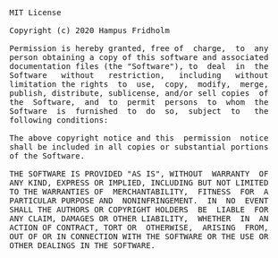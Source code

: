 <pre>
MIT License

Copyright (c) 2020 Hampus Fridholm

Permission is hereby granted, free of  charge,  to  any
person obtaining a copy of this software and associated
documentation files (the "Software"), to  deal  in  the
Software   without   restriction,   including   without
limitation the rights  to  use,  copy,  modify,  merge,
publish, distribute, sublicense, and/or sell copies  of
the  Software,  and  to  permit  persons  to  whom  the
Software  is  furnished  to  do  so,  subject  to   the
following conditions:

The above copyright notice and this  permission  notice
shall be included in all copies or substantial portions
of the Software.

THE SOFTWARE IS PROVIDED "AS IS", WITHOUT  WARRANTY  OF
ANY KIND, EXPRESS OR IMPLIED, INCLUDING BUT NOT LIMITED
TO THE WARRANTIES OF  MERCHANTABILITY,  FITNESS  FOR  A
PARTICULAR PURPOSE AND  NONINFRINGEMENT.  IN  NO  EVENT
SHALL THE AUTHORS OR COPYRIGHT HOLDERS  BE  LIABLE  FOR
ANY CLAIM, DAMAGES OR OTHER LIABILITY,  WHETHER  IN  AN
ACTION OF CONTRACT, TORT OR  OTHERWISE,  ARISING  FROM,
OUT OF OR IN CONNECTION WITH THE SOFTWARE OR THE USE OR
OTHER DEALINGS IN THE SOFTWARE.
</pre>
